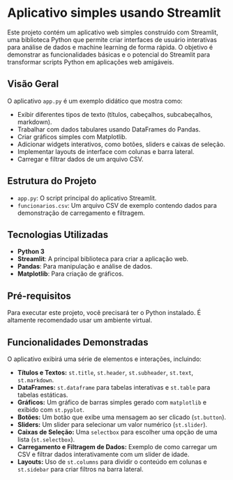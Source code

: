 # Aplicativo simples usando Streamlit

Este projeto contém um aplicativo web simples construído com Streamlit, uma biblioteca Python que permite criar interfaces de usuário interativas para análise de dados e machine learning de forma rápida. O objetivo é demonstrar as funcionalidades básicas e o potencial do Streamlit para transformar scripts Python em aplicações web amigáveis.

## Visão Geral

O aplicativo `app.py` é um exemplo didático que mostra como:
* Exibir diferentes tipos de texto (títulos, cabeçalhos, subcabeçalhos, markdown).
* Trabalhar com dados tabulares usando DataFrames do Pandas.
* Criar gráficos simples com Matplotlib.
* Adicionar widgets interativos, como botões, sliders e caixas de seleção.
* Implementar layouts de interface com colunas e barra lateral.
* Carregar e filtrar dados de um arquivo CSV.

## Estrutura do Projeto

* `app.py`: O script principal do aplicativo Streamlit.
* `funcionarios.csv`: Um arquivo CSV de exemplo contendo dados para demonstração de carregamento e filtragem.

## Tecnologias Utilizadas

* **Python 3**
* **Streamlit**: A principal biblioteca para criar a aplicação web.
* **Pandas**: Para manipulação e análise de dados.
* **Matplotlib**: Para criação de gráficos.

## Pré-requisitos

Para executar este projeto, você precisará ter o Python instalado. É altamente recomendado usar um ambiente virtual.

## Funcionalidades Demonstradas

O aplicativo exibirá uma série de elementos e interações, incluindo:

* **Títulos e Textos:** `st.title`, `st.header`, `st.subheader`, `st.text`, `st.markdown`.
* **DataFrames:** `st.dataframe` para tabelas interativas e `st.table` para tabelas estáticas.
* **Gráficos:** Um gráfico de barras simples gerado com `matplotlib` e exibido com `st.pyplot`.
* **Botões:** Um botão que exibe uma mensagem ao ser clicado (`st.button`).
* **Sliders:** Um slider para selecionar um valor numérico (`st.slider`).
* **Caixas de Seleção:** Uma `selectbox` para escolher uma opção de uma lista (`st.selectbox`).
* **Carregamento e Filtragem de Dados:** Exemplo de como carregar um CSV e filtrar dados interativamente com um slider de idade.
* **Layouts:** Uso de `st.columns` para dividir o conteúdo em colunas e `st.sidebar` para criar filtros na barra lateral.
